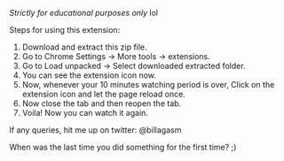 *Strictly for educational purposes only* lol

Steps for using this extension:
1. Download and extract this zip file.
2. Go to Chrome Settings -> More tools -> extensions.
3. Go to Load unpacked -> Select downloaded extracted folder.
4. You can see the extension icon now.
5. Now, whenever your 10 minutes watching period is over, Click on the extension icon and let the page reload once.
6. Now close the tab and then reopen the tab.
7. Voila! Now you can watch it again.

If any queries, hit me up on twitter: @billagasm

When was the last time you did something for the first time? ;)


